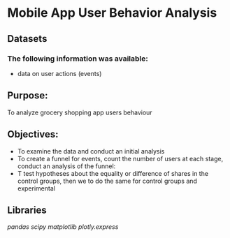 # Mobile App User Behavior Analysis
## Datasets
### The following information was available:
- data on user actions (events)

## Purpose:
To analyze grocery shopping app users behaviour
## Objectives:
- To examine the data and conduct an initial analysis
- To create a funnel for events, count the number of users at each stage, conduct an analysis of the funnel: 
- T test hypotheses about the equality or difference of shares in the control groups, then we to do the same for control groups and experimental 
## Libraries
*pandas*
*scipy*
*matplotlib*
*plotly.express*

 

